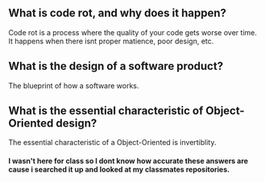 ## What is code rot, and why does it happen?
Code rot is a process where the quality of your code gets worse over time. It happens when there isnt proper matience, poor design, etc.

## What is the design of a software product?
The blueprint of how a software works. 

## What is the essential characteristic of Object-Oriented design?
The essential characteristic of a Object-Oriented is invertiblity.

#### I wasn't here for class so I dont know how accurate these answers are cause i searched it up and looked at my classmates repositories.
